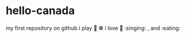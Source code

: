 # hello-canada
my first repository on github
i play :basketball:  :soccer:
i love :pizza: :singing: , and :eating:
